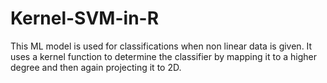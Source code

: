 # Kernel-SVM-in-R
This ML model is used for classifications when non linear data is given. It uses a kernel function to determine the classifier by mapping it to a higher degree and then again projecting it to 2D.
